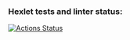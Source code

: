 ### Hexlet tests and linter status:
[![Actions Status](https://github.com/SergeyKuleshov/frontend-project-46/workflows/hexlet-check/badge.svg)](https://github.com/SergeyKuleshov/frontend-project-46/actions)